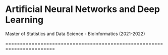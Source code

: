 # Artificial Neural Networks and Deep Learning
Master of Statistics and Data Science - BioInformatics (2021-2022)

=======================================================================

